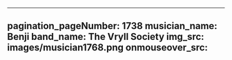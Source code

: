 ------
pagination_pageNumber: 1738
musician_name: Benji
band_name: The Vryll Society
img_src: images/musician1768.png
onmouseover_src: 
------